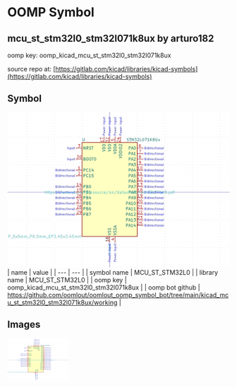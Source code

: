 # OOMP Symbol  
## mcu_st_stm32l0_stm32l071k8ux  by arturo182  
  
oomp key: oomp_kicad_mcu_st_stm32l0_stm32l071k8ux  
  
source repo at: [https://gitlab.com/kicad/libraries/kicad-symbols](https://gitlab.com/kicad/libraries/kicad-symbols)  
## Symbol  
  
[![working.png](working_600.png)](working.png)  
| name | value | 
| --- | --- | 
| symbol name | MCU_ST_STM32L0 | 
| library name | MCU_ST_STM32L0 | 
| oomp key | oomp_kicad_mcu_st_stm32l0_stm32l071k8ux | 
| oomp bot github | https://github.com/oomlout/oomlout_oomp_symbol_bot/tree/main/kicad_mcu_st_stm32l0_stm32l071k8ux/working | 
## Images  
  
[![working.png](working_140.png)](working.png)  
